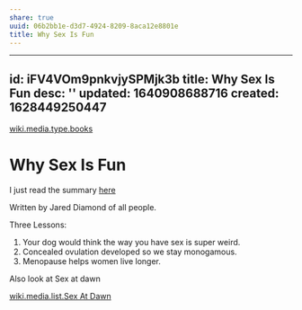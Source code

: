 ```yaml
---
share: true
uuid: 06b2bb1e-d3d7-4924-8209-8aca12e8801e
title: Why Sex Is Fun
---
```

---
id: iFV4VOm9pnkvjySPMjk3b
title: Why Sex Is Fun
desc: ''
updated: 1640908688716
created: 1628449250447
---
[wiki.media.type.books](/a3a80e28-c537-4091-a06f-3d20f44ec6a2)
# Why Sex Is Fun
I just read the summary [here](https://fourminutebooks.com/why-is-sex-fun-summary/)

Written by Jared Diamond of all people.

Three Lessons:

1.  Your dog would think the way you have sex is super weird.
2.  Concealed ovulation developed so we stay monogamous.
3.  Menopause helps women live longer.

Also look at Sex at dawn

[wiki.media.list.Sex At Dawn](/8e9e6e80-747c-4cb6-8f09-d56718410b63)